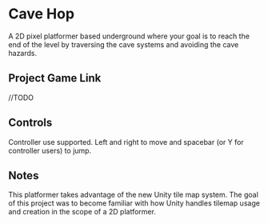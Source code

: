 # Cave Hop

A 2D pixel platformer based underground where your goal is to reach the end of the level by 
traversing the cave systems and avoiding the cave hazards.

## Project Game Link

//TODO

## Controls

Controller use supported. Left and right to move and spacebar (or Y for controller users) to jump.

## Notes

This platformer takes advantage of the new Unity tile map system. The goal of this project was to
become familiar with how Unity handles tilemap usage and creation in the scope of a 2D platformer.